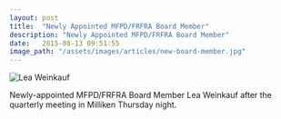 ```yaml
---
layout: post
title:  "Newly Appointed MFPD/FRFRA Board Member"
description: "Newly Appointed MFPD/FRFRA Board Member"
date:   2015-08-13 09:51:55
image_path: "/assets/images/articles/new-board-member.jpg"
---
```


<img class="post-image" src="{{ page.image_path }}" alt="Lea Weinkauf">

Newly-appointed MFPD/FRFRA Board Member Lea Weinkauf after the quarterly meeting in Milliken Thursday night.
